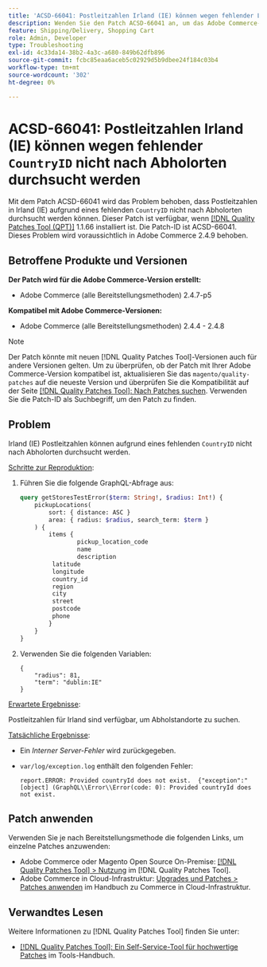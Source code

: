 ```yaml
---
title: 'ACSD-66041: Postleitzahlen Irland (IE) können wegen fehlender Länder-ID nicht nach Abholorten durchsucht werden'
description: Wenden Sie den Patch ACSD-66041 an, um das Adobe Commerce-Problem zu beheben, bei dem Postleitzahlen in Irland (IE) aufgrund einer fehlenden Länder-ID nicht nach Abholorten durchsucht werden konnten.
feature: Shipping/Delivery, Shopping Cart
role: Admin, Developer
type: Troubleshooting
exl-id: 4c33da14-38b2-4a3c-a680-849b62dfb896
source-git-commit: fcbc85eaa6aceb5c02929d5b9dbee24f184c03b4
workflow-type: tm+mt
source-wordcount: '302'
ht-degree: 0%

---
```


# ACSD-66041: Postleitzahlen Irland (IE) können wegen fehlender `CountryID` nicht nach Abholorten durchsucht werden

Mit dem Patch ACSD-66041 wird das Problem behoben, dass Postleitzahlen in Irland (IE) aufgrund eines fehlenden `CountryID` nicht nach Abholorten durchsucht werden können. Dieser Patch ist verfügbar, wenn [[!DNL Quality Patches Tool (QPT)]](/help/tools/quality-patches-tool/quality-patches-tool-to-self-serve-quality-patches.md) 1.1.66 installiert ist. Die Patch-ID ist ACSD-66041. Dieses Problem wird voraussichtlich in Adobe Commerce 2.4.9 behoben.

## Betroffene Produkte und Versionen

**Der Patch wird für die Adobe Commerce-Version erstellt:**

* Adobe Commerce (alle Bereitstellungsmethoden) 2.4.7-p5

**Kompatibel mit Adobe Commerce-Versionen:**

* Adobe Commerce (alle Bereitstellungsmethoden) 2.4.4 - 2.4.8

>[!NOTE]
>
>Der Patch könnte mit neuen [!DNL Quality Patches Tool]-Versionen auch für andere Versionen gelten. Um zu überprüfen, ob der Patch mit Ihrer Adobe Commerce-Version kompatibel ist, aktualisieren Sie das `magento/quality-patches` auf die neueste Version und überprüfen Sie die Kompatibilität auf der Seite [[!DNL Quality Patches Tool]: Nach Patches suchen](https://experienceleague.adobe.com/tools/commerce-quality-patches/index.html?lang=de). Verwenden Sie die Patch-ID als Suchbegriff, um den Patch zu finden.

## Problem

Irland (IE) Postleitzahlen können aufgrund eines fehlenden `CountryID` nicht nach Abholorten durchsucht werden.

<u>Schritte zur Reproduktion</u>:

1. Führen Sie die folgende GraphQL-Abfrage aus:

   ```graphql
   query getStoresTestError($term: String!, $radius: Int!) {
       pickupLocations(
           sort: { distance: ASC }
           area: { radius: $radius, search_term: $term }
       ) {
           items {
                   pickup_location_code
                   name
                   description
   		    latitude
   		    longitude
   		    country_id
   		    region
   		    city
   		    street
   		    postcode
   		    phone
           }
       }
   }
   ```

1. Verwenden Sie die folgenden Variablen:

   ```
   {
       "radius": 81,
       "term": "dublin:IE"
   }
   ```

<u>Erwartete Ergebnisse</u>:

Postleitzahlen für Irland sind verfügbar, um Abholstandorte zu suchen.

<u>Tatsächliche Ergebnisse</u>:

* Ein *Interner Server-Fehler* wird zurückgegeben.
* `var/log/exception.log` enthält den folgenden Fehler:

  ```
  report.ERROR: Provided countryId does not exist.  {"exception":"[object] (GraphQL\\Error\\Error(code: 0): Provided countryId does not exist.
  ```

## Patch anwenden

Verwenden Sie je nach Bereitstellungsmethode die folgenden Links, um einzelne Patches anzuwenden:

* Adobe Commerce oder Magento Open Source On-Premise: [[!DNL Quality Patches Tool] > Nutzung](/help/tools/quality-patches-tool/usage.md) im [!DNL Quality Patches Tool].
* Adobe Commerce in Cloud-Infrastruktur: [Upgrades und Patches > Patches anwenden](https://experienceleague.adobe.com/docs/commerce-cloud-service/user-guide/develop/upgrade/apply-patches.html?lang=de) im Handbuch zu Commerce in Cloud-Infrastruktur.

## Verwandtes Lesen

Weitere Informationen zu [!DNL Quality Patches Tool] finden Sie unter:

* [[!DNL Quality Patches Tool]: Ein Self-Service-Tool für hochwertige Patches](/help/tools/quality-patches-tool/quality-patches-tool-to-self-serve-quality-patches.md) im Tools-Handbuch.
